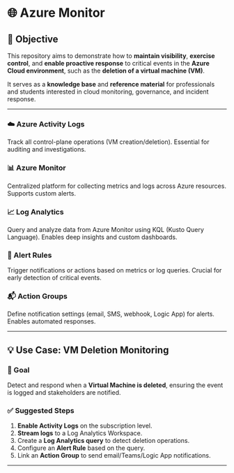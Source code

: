 # 🌐 Azure Monitor

## 🎯 Objective

This repository aims to demonstrate how to **maintain visibility**, **exercise control**, and **enable proactive response** to critical events in the **Azure Cloud environment**, such as the **deletion of a virtual machine (VM)**.

It serves as a **knowledge base** and **reference material** for professionals and students interested in cloud monitoring, governance, and incident response.

---

### ☁️ Azure Activity Logs
Track all control-plane operations (VM creation/deletion). Essential for auditing and investigations.

### 📊 Azure Monitor
Centralized platform for collecting metrics and logs across Azure resources. Supports custom alerts.

### 📈 Log Analytics
Query and analyze data from Azure Monitor using KQL (Kusto Query Language). Enables deep insights and custom dashboards.

### 🚨 Alert Rules
Trigger notifications or actions based on metrics or log queries. Crucial for early detection of critical events.

### 📬 Action Groups
Define notification settings (email, SMS, webhook, Logic App) for alerts. Enables automated responses.

---

## 💡 Use Case: VM Deletion Monitoring

### 🧭 Goal
Detect and respond when a **Virtual Machine is deleted**, ensuring the event is logged and stakeholders are notified.

### ✅ Suggested Steps
1. **Enable Activity Logs** on the subscription level.
2. **Stream logs** to a Log Analytics Workspace.
3. Create a **Log Analytics query** to detect deletion operations.
4. Configure an **Alert Rule** based on the query.
5. Link an **Action Group** to send email/Teams/Logic App notifications.

---

